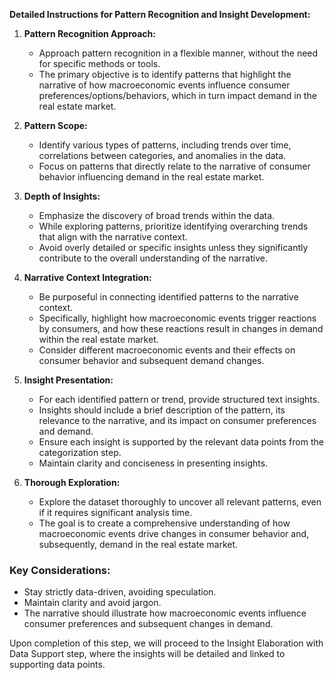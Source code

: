 **Detailed Instructions for Pattern Recognition and Insight Development:**

1. **Pattern Recognition Approach:**
   - Approach pattern recognition in a flexible manner, without the need for specific methods or tools.
   - The primary objective is to identify patterns that highlight the narrative of how macroeconomic events influence consumer preferences/options/behaviors, which in turn impact demand in the real estate market.

2. **Pattern Scope:**
   - Identify various types of patterns, including trends over time, correlations between categories, and anomalies in the data.
   - Focus on patterns that directly relate to the narrative of consumer behavior influencing demand in the real estate market.

3. **Depth of Insights:**
   - Emphasize the discovery of broad trends within the data.
   - While exploring patterns, prioritize identifying overarching trends that align with the narrative context.
   - Avoid overly detailed or specific insights unless they significantly contribute to the overall understanding of the narrative.

4. **Narrative Context Integration:**
   - Be purposeful in connecting identified patterns to the narrative context. 
   - Specifically, highlight how macroeconomic events trigger reactions by consumers, and how these reactions result in changes in demand within the real estate market.
   - Consider different macroeconomic events and their effects on consumer behavior and subsequent demand changes.

5. **Insight Presentation:**
   - For each identified pattern or trend, provide structured text insights.
   - Insights should include a brief description of the pattern, its relevance to the narrative, and its impact on consumer preferences and demand.
   - Ensure each insight is supported by the relevant data points from the categorization step.
   - Maintain clarity and conciseness in presenting insights.

6. **Thorough Exploration:**
   - Explore the dataset thoroughly to uncover all relevant patterns, even if it requires significant analysis time.
   - The goal is to create a comprehensive understanding of how macroeconomic events drive changes in consumer behavior and, subsequently, demand in the real estate market.


### Key Considerations:

- Stay strictly data-driven, avoiding speculation.
- Maintain clarity and avoid jargon.
- The narrative should illustrate how macroeconomic events influence consumer preferences and subsequent changes in demand.

Upon completion of this step, we will proceed to the Insight Elaboration with Data Support step, where the insights will be detailed and linked to supporting data points.